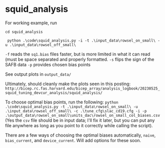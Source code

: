 # squid_analysis
For working example, run 

`cd squid_analysis`

` python .\code\squid_analysis.py -i -t .\input_data\rowsel_on_small\ -u .\input_data\rowsel_off_small\`

`-f` reads the `sq1.bias` files faster, but is more limited in what it can read (must be space separated and properly formatted.
`-s` flips the sign of the SAFB data
`-p` provides chosen bias points

See output plots in `output_data/`

Ultimately, should cleanly make the plots seen in this posting: `http://bicep.rc.fas.harvard.edu/bicep_array/analysis_logbook/20230525_squid_tuning_devcur_analysis/squid_analysis/`

To choose optimal bias points, run the following:
`python .\code\squid_analysis.py -t .\input_data\rowsel_on_small\ -u .\input_data\rowsel_off_small\ -c .\tune_cfg\slac_cd19.cfg -i -p .\output_data\rowsel_on_small\units_dac\rowsel_on_small_col_biases.csv` 
(Yes the `csv` file should be in input data; I'll fix it later, but you can put any file anywhere as long as you point to it correctly while calling the script).

There are a few ways of choosing the optimal biases automatically, `naive`, `bias_current`, and `device_current`. Will add options for these soon.


